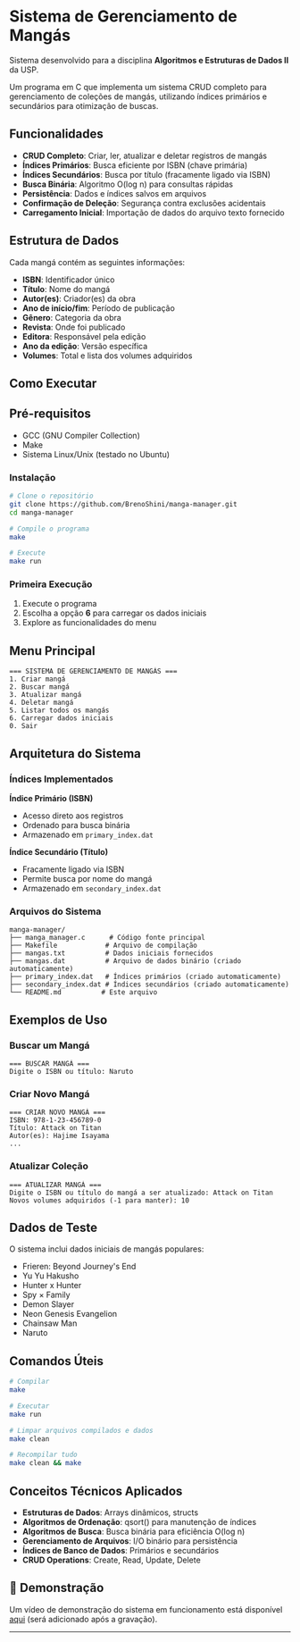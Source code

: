 # Sistema de Gerenciamento de Mangás

Sistema desenvolvido para a disciplina **Algoritmos e Estruturas de Dados II** da USP.

Um programa em C que implementa um sistema CRUD completo para gerenciamento de coleções de mangás, utilizando índices primários e secundários para otimização de buscas.

## Funcionalidades

- **CRUD Completo**: Criar, ler, atualizar e deletar registros de mangás
- **Índices Primários**: Busca eficiente por ISBN (chave primária)
- **Índices Secundários**: Busca por título (fracamente ligado via ISBN)
- **Busca Binária**: Algoritmo O(log n) para consultas rápidas
- **Persistência**: Dados e índices salvos em arquivos
- **Confirmação de Deleção**: Segurança contra exclusões acidentais
- **Carregamento Inicial**: Importação de dados do arquivo texto fornecido

## Estrutura de Dados

Cada mangá contém as seguintes informações:
- **ISBN**: Identificador único
- **Título**: Nome do mangá
- **Autor(es)**: Criador(es) da obra
- **Ano de início/fim**: Período de publicação
- **Gênero**: Categoria da obra
- **Revista**: Onde foi publicado
- **Editora**: Responsável pela edição
- **Ano da edição**: Versão específica
- **Volumes**: Total e lista dos volumes adquiridos

## Como Executar

## Pré-requisitos
- GCC (GNU Compiler Collection)
- Make
- Sistema Linux/Unix (testado no Ubuntu)

### Instalação
```bash
# Clone o repositório
git clone https://github.com/BrenoShini/manga-manager.git
cd manga-manager

# Compile o programa
make

# Execute
make run
```

### Primeira Execução
1. Execute o programa
2. Escolha a opção **6** para carregar os dados iniciais
3. Explore as funcionalidades do menu

## Menu Principal

```
=== SISTEMA DE GERENCIAMENTO DE MANGÁS ===
1. Criar mangá
2. Buscar mangá
3. Atualizar mangá
4. Deletar mangá
5. Listar todos os mangás
6. Carregar dados iniciais
0. Sair
```

## Arquitetura do Sistema

### Índices Implementados

**Índice Primário (ISBN)**
- Acesso direto aos registros
- Ordenado para busca binária
- Armazenado em `primary_index.dat`

**Índice Secundário (Título)**
- Fracamente ligado via ISBN
- Permite busca por nome do mangá
- Armazenado em `secondary_index.dat`

### Arquivos do Sistema
```
manga-manager/
├── manga_manager.c      # Código fonte principal
├── Makefile            # Arquivo de compilação
├── mangas.txt          # Dados iniciais fornecidos
├── mangas.dat          # Arquivo de dados binário (criado automaticamente)
├── primary_index.dat   # Índices primários (criado automaticamente)
├── secondary_index.dat # Índices secundários (criado automaticamente)
└── README.md          # Este arquivo
```

## Exemplos de Uso

### Buscar um Mangá
```
=== BUSCAR MANGÁ ===
Digite o ISBN ou título: Naruto
```

### Criar Novo Mangá
```
=== CRIAR NOVO MANGÁ ===
ISBN: 978-1-23-456789-0
Título: Attack on Titan
Autor(es): Hajime Isayama
...
```

### Atualizar Coleção
```
=== ATUALIZAR MANGÁ ===
Digite o ISBN ou título do mangá a ser atualizado: Attack on Titan
Novos volumes adquiridos (-1 para manter): 10
```

## Dados de Teste

O sistema inclui dados iniciais de mangás populares:
- Frieren: Beyond Journey's End
- Yu Yu Hakusho
- Hunter x Hunter
- Spy × Family
- Demon Slayer
- Neon Genesis Evangelion
- Chainsaw Man
- Naruto

## Comandos Úteis

```bash
# Compilar
make

# Executar
make run

# Limpar arquivos compilados e dados
make clean

# Recompilar tudo
make clean && make
```

## Conceitos Técnicos Aplicados

- **Estruturas de Dados**: Arrays dinâmicos, structs
- **Algoritmos de Ordenação**: qsort() para manutenção de índices
- **Algoritmos de Busca**: Busca binária para eficiência O(log n)
- **Gerenciamento de Arquivos**: I/O binário para persistência
- **Índices de Banco de Dados**: Primários e secundários
- **CRUD Operations**: Create, Read, Update, Delete

## 🎥 Demonstração

Um vídeo de demonstração do sistema em funcionamento está disponível [aqui](link_do_video) (será adicionado após a gravação).

---
